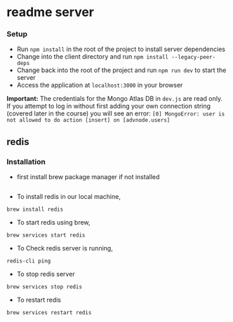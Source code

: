 readme server
=============


### Setup

- Run `npm install` in the root of the project to install server dependencies
- Change into the client directory and run `npm install --legacy-peer-deps`
- Change back into the root of the project and run `npm run dev` to start the server
- Access the application at `localhost:3000` in your browser

**Important:**
The credentials for the Mongo Atlas DB in `dev.js` are read only. If you attempt to log in without first adding your own connection string (covered later in the course) you will see an error: `[0] MongoError: user is not allowed to do action [insert] on [advnode.users]`

## redis

### Installation 

- first install brew package manager if not installed
```

```

- To install redis in our local machine,

```
brew install redis
```

- To start redis using brew,

```
brew services start redis
```

- To Check redis server is running,

```
redis-cli ping
```

- To stop redis server

```
brew services stop redis
```

- To restart redis

```
brew services restart redis
```
